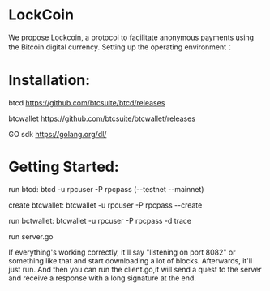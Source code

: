 # LockCoin
We propose Lockcoin, a protocol to facilitate anonymous payments using the Bitcoin digital currency. 
Setting up the operating environment：

# Installation:

btcd https://github.com/btcsuite/btcd/releases

btcwallet https://github.com/btcsuite/btcwallet/releases

GO sdk https://golang.org/dl/

# Getting Started:

run btcd: btcd -u rpcuser -P rpcpass (--testnet --mainnet)

create btcwallet: btcwallet -u rpcuser -P rpcpass --create

run bctwallet: btcwallet -u rpcuser -P rpcpass -d trace

run server.go 

If everything's working correctly, it'll say "listening on port 8082" or something like that and start downloading a lot of blocks. Afterwards, it'll just run. And then you can run the client.go,it will send a quest to the server and receive a response with a long signature at the end.
